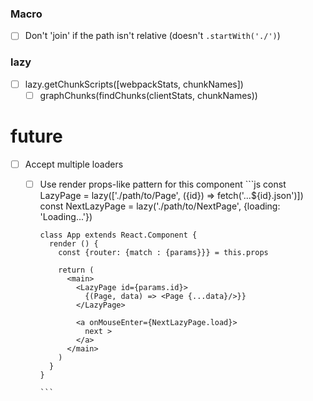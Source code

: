 ### Macro
- [ ] Don't 'join' if the path isn't relative (doesn't `.startWith('./')`)

### lazy
- [ ] lazy.getChunkScripts([webpackStats, chunkNames])
  - [ ] graphChunks(findChunks(clientStats, chunkNames))

# future
- [ ] Accept multiple loaders
  - [ ] Use render props-like pattern for this component
        ```js
        const LazyPage = lazy(['./path/to/Page', ({id}) => fetch('...${id}.json')])
        const NextLazyPage = lazy('./path/to/NextPage', {loading: 'Loading...'})


        class App extends React.Component {
          render () {
            const {router: {match : {params}}} = this.props

            return (
              <main>
                <LazyPage id={params.id}>
                  {(Page, data) => <Page {...data}/>}}
                </LazyPage>

                <a onMouseEnter={NextLazyPage.load}>
                  next >
                </a>
              </main>
            )
          }
        }

        ```
